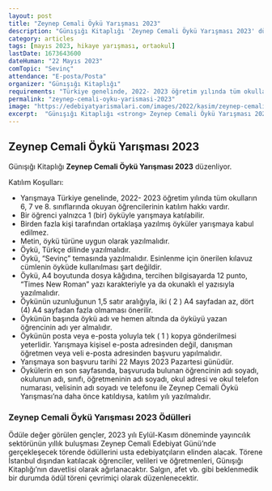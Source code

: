 ```yaml
---
layout: post
title: "Zeynep Cemali Öykü Yarışması 2023"
description: "Günışığı Kitaplığı 'Zeynep Cemali Öykü Yarışması 2023' düzenliyor."
category: articles
tags: [mayıs 2023, hikaye yarışması, ortaokul]
lastDate: 1673643600
dateHuman: "22 Mayıs 2023"
comTopic: "Sevinç"
attendance: "E-posta/Posta"
organizer: "Günışığı Kitaplığı"
requirements: "Türkiye genelinde, 2022- 2023 öğretim yılında tüm okulların 6, 7 ve 8. sınıflarında okuyan öğrenciler katılabilir."
permalink: "zeynep-cemali-oyku-yarismasi-2023"
image: "https://edebiyatyarismalari.com/images/2022/kasim/zeynep-cemali-oyku-yarismasi.jpg"
excerpt:  "Günışığı Kitaplığı <strong> Zeynep Cemali Öykü Yarışması 2023 </strong> düzenliyor."
---
```


## Zeynep Cemali Öykü Yarışması 2023
Günışığı Kitaplığı **Zeynep Cemali Öykü Yarışması 2023** düzenliyor.  

Katılım Koşulları:
- Yarışmaya Türkiye genelinde, 2022- 2023 öğretim yılında tüm okulların 6, 7 ve 8. sınıflarında okuyan öğrencilerinin katılım hakkı vardır.
- Bir öğrenci yalnızca 1 (bir) öyküyle yarışmaya katılabilir.
- Birden fazla kişi tarafından ortaklaşa yazılmış öyküler yarışmaya kabul edilmez.
- Metin, öykü türüne uygun olarak yazılmalıdır.
- Öykü, Türkçe dilinde yazılmalıdır.
- Öykü, “Sevinç” temasında yazılmalıdır. Esinlenme için önerilen kılavuz cümlenin öyküde kullanılması şart değildir.
- Öykü, A4 boyutunda dosya kâğıdına, tercihen bilgisayarda 12 punto, “Times New Roman” yazı karakteriyle ya da okunaklı el yazısıyla yazılmalıdır.
- Öykünün uzunluğunun 1,5 satır aralığıyla, iki ( 2 ) A4 sayfadan az, dört (4) A4 sayfadan fazla olmaması önerilir.
- Öykünün başında öykü adı ve hemen altında da öyküyü yazan öğrencinin adı yer almalıdır.
- Öykünün posta veya e-posta yoluyla tek ( 1 ) kopya gönderilmesi yeterlidir. Yarışmaya kişisel e-posta adresinden değil, danışman öğretmen veya veli e-posta adresinden başvuru yapılmalıdır.
- Yarışmaya son başvuru tarihi 22 Mayıs 2023 Pazartesi günüdür.
- Öykülerin en son sayfasında, başvuruda bulunan öğrencinin adı soyadı, okulunun adı, sınıfı, öğretmeninin adı soyadı, okul adresi ve okul telefon numarası, velisinin adı soyadı ve telefonu ile Zeynep Cemali Öykü Yarışması’na daha önce katıldıysa, katılım yılı yazılmalıdır.


### Zeynep Cemali Öykü Yarışması 2023 Ödülleri
Ödüle değer görülen gençler, 2023 yılı Eylül-Kasım döneminde yayıncılık sektörünün yıllık buluşması Zeynep Cemali Edebiyat Günü’nde gerçekleşecek törende ödüllerini usta edebiyatçıların elinden alacak. Törene İstanbul dışından katılacak öğrenciler, velileri ve öğretmenleri, Günışığı Kitaplığı’nın davetlisi olarak ağırlanacaktır. Salgın, afet vb. gibi beklenmedik bir durumda ödül töreni çevrimiçi olarak düzenlenecektir.